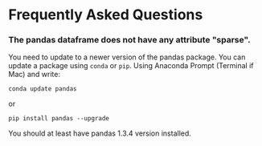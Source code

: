 # Frequently Asked Questions

### The pandas dataframe does not have any attribute "sparse". 
You need to update to a newer version of the pandas package. You can update a package using ```conda``` or ```pip```. Using Anaconda Prompt (Terminal if Mac) and write:
 ```Terminal
 conda update pandas
 ```
 or 
 ```Terminal
pip install pandas --upgrade
```
You should at least have pandas 1.3.4 version installed. 
